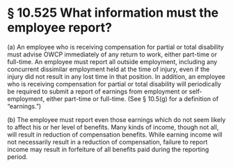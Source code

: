 # § 10.525   What information must the employee report?

(a) An employee who is receiving compensation for partial or total disability must advise OWCP immediately of any return to work, either part-time or full-time. An employee must report all outside employment, including any concurrent dissimilar employment held at the time of injury, even if the injury did not result in any lost time in that position. In addition, an employee who is receiving compensation for partial or total disability will periodically be required to submit a report of earnings from employment or self-employment, either part-time or full-time. (See § 10.5(g) for a definition of “earnings.”)


(b) The employee must report even those earnings which do not seem likely to affect his or her level of benefits. Many kinds of income, though not all, will result in reduction of compensation benefits. While earning income will not necessarily result in a reduction of compensation, failure to report income may result in forfeiture of all benefits paid during the reporting period.




